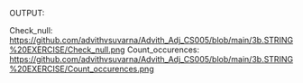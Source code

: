 OUTPUT:

Check_null: https://github.com/advithvsuvarna/Advith_Adj_CS005/blob/main/3b.STRING%20EXERCISE/Check_null.png
Count_occurences: https://github.com/advithvsuvarna/Advith_Adj_CS005/blob/main/3b.STRING%20EXERCISE/Count_occurences.png
